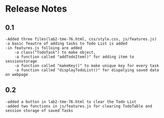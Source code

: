 # Release Notes

## 0.1
    -Added three files(lab2-tme-76.html, css/style.css, js/features.js)
    -a basic feautre of adding tasks to Todo List is added 
    -in features.js folloing are added 
        -a class("TodoTask") to make object, 
        -a function called "addTodoItem()" for adding item to sessionstorage
        -a function called "makeKey()" to make unique key for every task
        -a function called "displayTodoList()" for dispalying saved data on webpage



## 0.2
    -added a button in lab2-tme-76.html to clear the Todo List
    -added two functions in js/features.js for clearing TodoTable and session storage of saved Tasks 